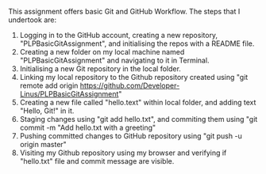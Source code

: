 This assignment offers basic Git and GitHub Workflow.
The steps that I undertook are:
1. Logging in to the GitHub account, creating a new repository, "PLPBasicGitAssignment", and initialising the repos with a README file.
2. Creating a new folder on my local machine named "PLPBasicGitAssignment" and navigating to it in Terminal.
3. Initialising a new Git repository in the local folder.
4. Linking my local repository to the Github repository created using "git remote add origin https://github.com/Developer-Linus/PLPBasicGitAssignment"
5. Creating a new file called "hello.text" within local folder, and adding text "Hello, Git!" in it.
6. Staging changes using "git add hello.txt", and commiting them using "git commit -m "Add hello.txt with a greeting"
7. Pushing committed changes to GitHub repository using "git push -u origin master"
8. Visiting my Github repository using my browser and verifying if "hello.txt" file and commit message are visible.
